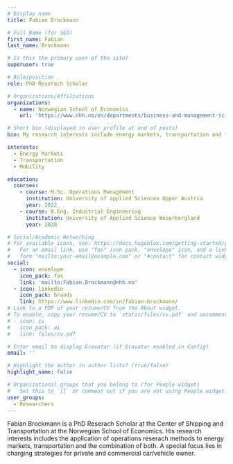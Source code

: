 ```yaml
---
# Display name
title: Fabian Brockmann

# Full Name (for SEO)
first_name: Fabian
last_name: Brockmann

# Is this the primary user of the site?
superuser: true

# Role/position
role: PhD Reserach Scholar

# Organizations/Affiliations
organizations:
  - name: Norwegian School of Economics
    url: 'https://www.nhh.no/en/departments/business-and-management-science/'

# Short bio (displayed in user profile at end of posts)
bio: My research interests include energy markets, transportation and the combination of both.

interests:
  - Energy Markets
  - Transportation
  - Mobility

education:
  courses:
    - course: M.Sc. Operations Management
      institution: University of applied Sciences Upper Austria
      year: 2022
    - course: B.Eng. Industrial Engineering
      institution: University of Applied Science Weserbergland
      year: 2020

# Social/Academic Networking
# For available icons, see: https://docs.hugoblox.com/getting-started/page-builder/#icons
#   For an email link, use "fas" icon pack, "envelope" icon, and a link in the
#   form "mailto:your-email@example.com" or "#contact" for contact widget.
social:
  - icon: envelope
    icon_pack: fas
    link: 'mailto:Fabian.Brockmann@nhh.no'
  - icon: linkedin
    icon_pack: brands
    link: https://www.linkedin.com/in/fabian-brockmann/
# Link to a PDF of your resume/CV from the About widget.
# To enable, copy your resume/CV to `static/files/cv.pdf` and uncomment the lines below.
# - icon: cv
#   icon_pack: ai
#   link: files/cv.pdf

# Enter email to display Gravatar (if Gravatar enabled in Config)
email: ''

# Highlight the author in author lists? (true/false)
highlight_name: false

# Organizational groups that you belong to (for People widget)
#   Set this to `[]` or comment out if you are not using People widget.
user_groups:
  - Researchers
---
```


Fabian Brockmann is a PhD Reserach Scholar at the Center of Shipping and Transportation at the Norwegian School of Economics. His research interests includes the application of operations reserach methods to energy markets, transportation and the combination of both. A special focus lies in charging strategies for private and commercial car/vehicle owner.

